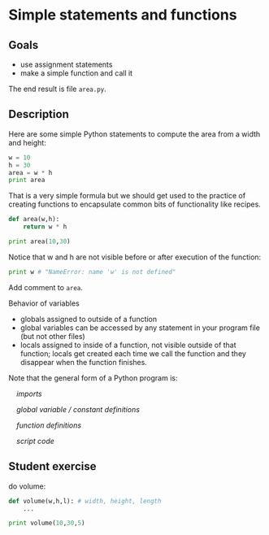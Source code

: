 # Simple statements and functions

## Goals

* use assignment statements
* make a simple function and call it

The end result is file `area.py`.

## Description

Here are some simple Python statements to compute the area from a width and height:

```python
w = 10
h = 30
area = w * h
print area
```

That is a very simple formula but we should get used to the practice of creating functions to encapsulate common bits of functionality like recipes.
 
```python
def area(w,h):
    return w * h

print area(10,30)
```

Notice that w and h are not visible before or after execution of the function:

```python
print w # "NameError: name 'w' is not defined"
```

Add comment to `area`.

Behavior of variables

* globals assigned to outside of a function
* global variables can be accessed by any statement in your program file (but not other files)
* locals assigned to inside of a function, not visible outside of that function; locals get created each time we call the function and they disappear when the function finishes.

Note that the general form of a Python program is:

&nbsp;&nbsp;&nbsp;&nbsp;*imports*

&nbsp;&nbsp;&nbsp;&nbsp;*global variable / constant definitions*

&nbsp;&nbsp;&nbsp;&nbsp;*function definitions*

&nbsp;&nbsp;&nbsp;&nbsp;*script code*

## Student exercise

do volume:

```python
def volume(w,h,l): # width, height, length
    ...

print volume(10,30,5)
```
